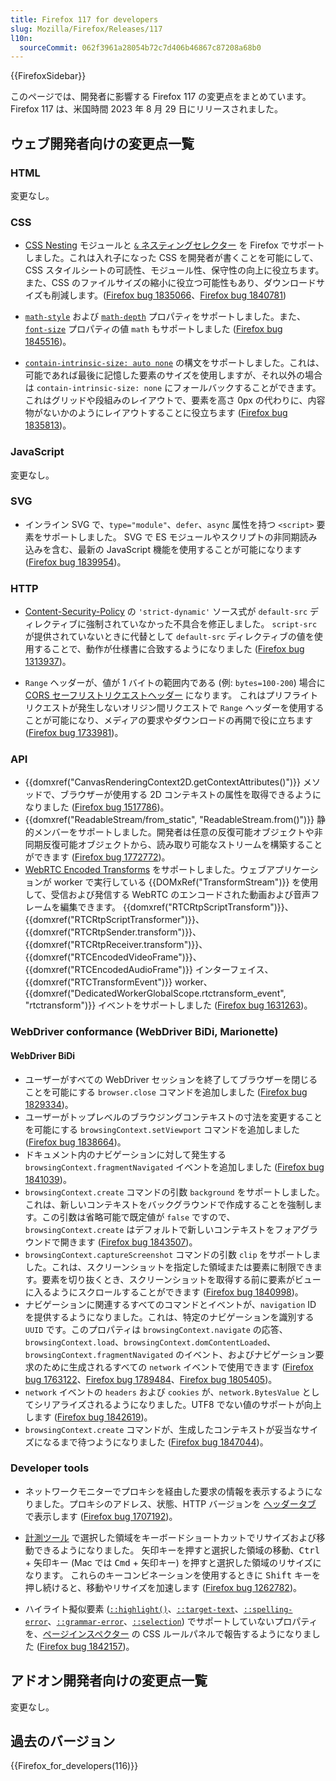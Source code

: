 ```yaml
---
title: Firefox 117 for developers
slug: Mozilla/Firefox/Releases/117
l10n:
  sourceCommit: 062f3961a28054b72c7d406b46867c87208a68b0
---
```


{{FirefoxSidebar}}

このページでは、開発者に影響する Firefox 117 の変更点をまとめています。Firefox 117 は、米国時間 2023 年 8 月 29 日にリリースされました。

## ウェブ開発者向けの変更点一覧

### HTML

変更なし。

### CSS

- [CSS Nesting](/ja/docs/Web/CSS/CSS_nesting) モジュールと [`&` ネスティングセレクター](/ja/docs/Web/CSS/Nesting_selector) を Firefox でサポートしました。これは入れ子になった CSS を開発者が書くことを可能にして、CSS スタイルシートの可読性、モジュール性、保守性の向上に役立ちます。また、CSS のファイルサイズの縮小に役立つ可能性もあり、ダウンロードサイズも削減します。([Firefox bug 1835066](https://bugzil.la/1835066)、[Firefox bug 1840781](https://bugzil.la/1840781))

- [`math-style`](/ja/docs/Web/CSS/math-style) および [`math-depth`](/ja/docs/Web/CSS/math-depth) プロパティをサポートしました。また、[`font-size`](/ja/docs/Web/CSS/font-size#values) プロパティの値 `math` もサポートしました ([Firefox bug 1845516](https://bugzil.la/1845516))。

- [`contain-intrinsic-size: auto none`](/ja/docs/Web/CSS/contain-intrinsic-size) の構文をサポートしました。これは、可能であれば最後に記憶した要素のサイズを使用しますが、それ以外の場合は `contain-intrinsic-size: none` にフォールバックすることができます。
  これはグリッドや段組みのレイアウトで、要素を高さ 0px の代わりに、内容物がないかのようにレイアウトすることに役立ちます ([Firefox bug 1835813](https://bugzil.la/1835813))。

### JavaScript

変更なし。

### SVG

- インライン SVG で、`type="module"`、`defer`、`async` 属性を持つ `<script>` 要素をサポートしました。
  SVG で ES モジュールやスクリプトの非同期読み込みを含む、最新の JavaScript 機能を使用することが可能になります ([Firefox bug 1839954](https://bugzil.la/1839954))。

### HTTP

- [Content-Security-Policy](/ja/docs/Web/HTTP/CSP) の `'strict-dynamic'` ソース式が `default-src` ディレクティブに強制されていなかった不具合を修正しました。
  `script-src` が提供されていないときに代替として `default-src` ディレクティブの値を使用することで、動作が仕様書に合致するようになりました ([Firefox bug 1313937](https://bugzil.la/1313937))。

- `Range` ヘッダーが、値が 1 バイトの範囲内である (例: `bytes=100-200`) 場合に [CORS セーフリストリクエストヘッダー](/ja/docs/Glossary/CORS-safelisted_request_header) になります。
  これはプリフライトリクエストが発生しないオリジン間リクエストで `Range` ヘッダーを使用することが可能になり、メディアの要求やダウンロードの再開で役に立ちます ([Firefox bug 1733981](https://bugzil.la/1733981))。

### API

- {{domxref("CanvasRenderingContext2D.getContextAttributes()")}} メソッドで、ブラウザーが使用する 2D コンテキストの属性を取得できるようになりました ([Firefox bug 1517786](https://bugzil.la/1517786))。
- {{domxref("ReadableStream/from_static", "ReadableStream.from()")}} 静的メンバーをサポートしました。開発者は任意の反復可能オブジェクトや非同期反復可能オブジェクトから、読み取り可能なストリームを構築することができます ([Firefox bug 1772772](https://bugzil.la/1772772))。
- [WebRTC Encoded Transforms](/ja/docs/Web/API/WebRTC_API/Using_Encoded_Transforms) をサポートしました。ウェブアプリケーションが worker で実行している {{DOMxRef("TransformStream")}} を使用して、受信および発信する WebRTC のエンコードされた動画および音声フレームを編集できます。
  {{domxref("RTCRtpScriptTransform")}}、{{domxref("RTCRtpScriptTransformer")}}、{{domxref("RTCRtpSender.transform")}}、{{domxref("RTCRtpReceiver.transform")}}、{{domxref("RTCEncodedVideoFrame")}}、{{domxref("RTCEncodedAudioFrame")}} インターフェイス、{{domxref("RTCTransformEvent")}} worker、{{domxref("DedicatedWorkerGlobalScope.rtctransform_event", "rtctransform")}} イベントをサポートしました ([Firefox bug 1631263](https://bugzil.la/1631263))。

### WebDriver conformance (WebDriver BiDi, Marionette)

#### WebDriver BiDi

- ユーザーがすべての WebDriver セッションを終了してブラウザーを閉じることを可能にする `browser.close` コマンドを追加しました ([Firefox bug 1829334](https://bugzil.la/1829334))。
- ユーザーがトップレベルのブラウジングコンテキストの寸法を変更することを可能にする `browsingContext.setViewport` コマンドを追加しました ([Firefox bug 1838664](https://bugzil.la/1838664))。
- ドキュメント内のナビゲーションに対して発生する `browsingContext.fragmentNavigated` イベントを追加しました ([Firefox bug 1841039](https://bugzil.la/1841039))。
- `browsingContext.create` コマンドの引数 `background` をサポートしました。これは、新しいコンテキストをバックグラウンドで作成することを強制します。この引数は省略可能で既定値が `false` ですので、`browsingContext.create` はデフォルトで新しいコンテキストをフォアグラウンドで開きます ([Firefox bug 1843507](https://bugzil.la/1843507))。
- `browsingContext.captureScreenshot` コマンドの引数 `clip` をサポートしました。これは、スクリーンショットを指定した領域または要素に制限できます。要素を切り抜くとき、スクリーンショットを取得する前に要素がビューに入るようにスクロールすることができます ([Firefox bug 1840998](https://bugzil.la/1840998))。
- ナビゲーションに関連するすべてのコマンドとイベントが、`navigation` ID を提供するようになりました。これは、特定のナビゲーションを識別する `UUID` です。このプロパティは `browsingContext.navigate` の応答、`browsingContext.load`、`browsingContext.domContentLoaded`、`browsingContext.fragmentNavigated` のイベント、およびナビゲーション要求のために生成されるすべての `network` イベントで使用できます ([Firefox bug 1763122](https://bugzil.la/1763122)、[Firefox bug 1789484](https://bugzil.la/1789484)、[Firefox bug 1805405](https://bugzil.la/1805405))。
- `network` イベントの `headers` および `cookies` が、`network.BytesValue` としてシリアライズされるようになりました。UTF8 でない値のサポートが向上します ([Firefox bug 1842619](https://bugzil.la/1842619))。
- `browsingContext.create` コマンドが、生成したコンテキストが妥当なサイズになるまで待つようになりました ([Firefox bug 1847044](https://bugzil.la/1847044))。

### Developer tools

- ネットワークモニターでプロキシを経由した要求の情報を表示するようになりました。プロキシのアドレス、状態、HTTP バージョンを [ヘッダータブ](https://firefox-source-docs.mozilla.org/devtools-user/network_monitor/request_details/index.html) で表示します ([Firefox bug 1707192](https://bugzil.la/1707192))。

- [計測ツール](https://firefox-source-docs.mozilla.org/devtools-user/measure_a_portion_of_the_page/index.html) で選択した領域をキーボードショートカットでリサイズおよび移動できるようになりました。
  矢印キーを押すと選択した領域の移動、<kbd>Ctrl</kbd> + 矢印キー (Mac では <kbd>Cmd</kbd> + 矢印キー) を押すと選択した領域のリサイズになります。
  これらのキーコンビネーションを使用するときに <kbd>Shift</kbd> キーを押し続けると、移動やリサイズを加速します ([Firefox bug 1262782](https://bugzil.la/1262782))。

- ハイライト擬似要素 ([`::highlight()`](/ja/docs/Web/CSS/::highlight)、[`::target-text`](/ja/docs/Web/CSS/::target-text)、[`::spelling-error`](/ja/docs/Web/CSS/::spelling-error)、[`::grammar-error`](/ja/docs/Web/CSS/::grammar-error)、[`::selection`](/ja/docs/Web/CSS/::selection)) でサポートしていないプロパティを、[ページインスペクター](https://firefox-source-docs.mozilla.org/devtools-user/#page-inspector) の CSS ルールパネルで報告するようになりました ([Firefox bug 1842157](https://bugzil.la/1842157))。

## アドオン開発者向けの変更点一覧

変更なし。

## 過去のバージョン

{{Firefox_for_developers(116)}}
